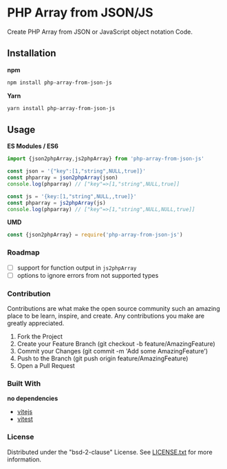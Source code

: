 # PHP Array from JSON/JS

Create PHP Array from JSON or JavaScript object notation Code.

## Installation

**npm**

```sh
npm install php-array-from-json-js
```

**Yarn**

```sh
yarn install php-array-from-json-js
```

## Usage

**ES Modules / ES6**

```Javascript
import {json2phpArray,js2phpArray} from 'php-array-from-json-js'

const json = '{"key":[1,"string",NULL,true]}'
const phparray = json2phpArray(json)
console.log(phparray) // ["key"=>[1,"string",NULL,true]]

const js = '{key:[1,"string",NULL,,true]}'
const phparray = js2phpArray(js)
console.log(phparray) // ["key"=>[1,"string",NULL,NULL,true]]

```

**UMD**

```Javascript
const {json2phpArray} = require('php-array-from-json-js')
```

### Roadmap

- [ ] support for function output in `js2phpArray`
- [ ] options to ignore errors from not supported types

### Contribution

Contributions are what make the open source community such an amazing place to be learn, inspire, and create. Any contributions you make are greatly appreciated.

1. Fork the Project
1. Create your Feature Branch (git checkout -b feature/AmazingFeature)
1. Commit your Changes (git commit -m 'Add some AmazingFeature')
1. Push to the Branch (git push origin feature/AmazingFeature)
1. Open a Pull Request

### Built With

**no dependencies**

- [vitejs](https://vitejs.dev)
- [vitest](https://vitest.dev)

### License

Distributed under the "bsd-2-clause" License. See [LICENSE.txt](LICENSE.txt) for more information.
